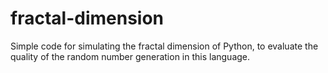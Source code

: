# fractal-dimension
Simple code for simulating the fractal dimension of Python, to evaluate the quality of the random number generation in this language.
